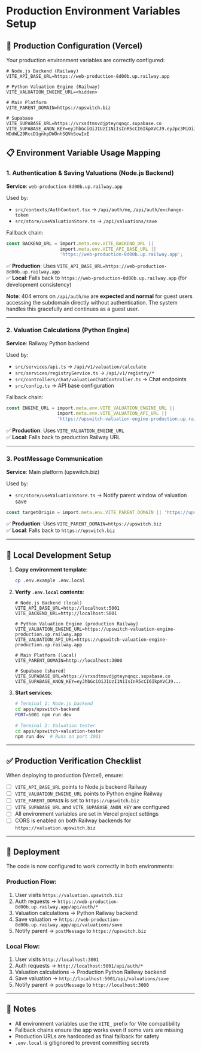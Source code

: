 # Production Environment Variables Setup

## 🎯 Production Configuration (Vercel)

Your production environment variables are correctly configured:

```env
# Node.js Backend (Railway)
VITE_API_BASE_URL=https://web-production-8d00b.up.railway.app

# Python Valuation Engine (Railway)
VITE_VALUATION_ENGINE_URL=<hidden>

# Main Platform
VITE_PARENT_DOMAIN=https://upswitch.biz

# Supabase
VITE_SUPABASE_URL=https://vrxsdtmsvdjpteynqnqc.supabase.co
VITE_SUPABASE_ANON_KEY=eyJhbGciOiJIUzI1NiIsInR5cCI6IkpXVCJ9.eyJpc3MiOiJzdXBhYmFzZSIsInJlZiI6InZyeHNkdG1zdmRqcHRleW5xbnFjIiwicm9sZSI6ImFub24iLCJpYXQiOjE3NTc1MDYzNTcsImV4cCI6MjA3MzA4MjM1N30.QPB6lW9GjET-WDdWL29RccD1gnhpDWOnhSQVnSowIxE
```

## 📋 Environment Variable Usage Mapping

### 1. **Authentication & Saving Valuations** (Node.js Backend)
**Service**: `web-production-8d00b.up.railway.app`

Used by:
- `src/contexts/AuthContext.tsx` → `/api/auth/me`, `/api/auth/exchange-token`
- `src/store/useValuationStore.ts` → `/api/valuations/save`

Fallback chain:
```typescript
const BACKEND_URL = import.meta.env.VITE_BACKEND_URL || 
                    import.meta.env.VITE_API_BASE_URL || 
                    'https://web-production-8d00b.up.railway.app';
```

✅ **Production**: Uses `VITE_API_BASE_URL=https://web-production-8d00b.up.railway.app`  
✅ **Local**: Falls back to `https://web-production-8d00b.up.railway.app` (for development consistency)

**Note**: 404 errors on `/api/auth/me` are **expected and normal** for guest users accessing the subdomain directly without authentication. The system handles this gracefully and continues as a guest user.

---

### 2. **Valuation Calculations** (Python Engine)
**Service**: Railway Python backend

Used by:
- `src/services/api.ts` → `/api/v1/valuation/calculate`
- `src/services/registryService.ts` → `/api/v1/registry/*`
- `src/controllers/chat/valuationChatController.ts` → Chat endpoints
- `src/config.ts` → API base configuration

Fallback chain:
```typescript
const ENGINE_URL = import.meta.env.VITE_VALUATION_ENGINE_URL || 
                   import.meta.env.VITE_VALUATION_API_URL || 
                   'https://upswitch-valuation-engine-production.up.railway.app';
```

✅ **Production**: Uses `VITE_VALUATION_ENGINE_URL`  
✅ **Local**: Falls back to production Railway URL

---

### 3. **PostMessage Communication**
**Service**: Main platform (upswitch.biz)

Used by:
- `src/store/useValuationStore.ts` → Notify parent window of valuation save

```typescript
const targetOrigin = import.meta.env.VITE_PARENT_DOMAIN || 'https://upswitch.biz';
```

✅ **Production**: Uses `VITE_PARENT_DOMAIN=https://upswitch.biz`  
✅ **Local**: Falls back to `https://upswitch.biz`

---

## 🔧 Local Development Setup

1. **Copy environment template**:
   ```bash
   cp .env.example .env.local
   ```

2. **Verify `.env.local` contents**:
   ```env
   # Node.js Backend (local)
   VITE_API_BASE_URL=http://localhost:5001
   VITE_BACKEND_URL=http://localhost:5001
   
   # Python Valuation Engine (production Railway)
   VITE_VALUATION_ENGINE_URL=https://upswitch-valuation-engine-production.up.railway.app
   VITE_VALUATION_API_URL=https://upswitch-valuation-engine-production.up.railway.app
   
   # Main Platform (local)
   VITE_PARENT_DOMAIN=http://localhost:3000
   
   # Supabase (shared)
   VITE_SUPABASE_URL=https://vrxsdtmsvdjpteynqnqc.supabase.co
   VITE_SUPABASE_ANON_KEY=eyJhbGciOiJIUzI1NiIsInR5cCI6IkpXVCJ9...
   ```

3. **Start services**:
   ```bash
   # Terminal 1: Node.js backend
   cd apps/upswitch-backend
   PORT=5001 npm run dev
   
   # Terminal 2: Valuation tester
   cd apps/upswitch-valuation-tester
   npm run dev  # Runs on port 3001
   ```

---

## ✅ Production Verification Checklist

When deploying to production (Vercel), ensure:

- [ ] `VITE_API_BASE_URL` points to Node.js backend Railway
- [ ] `VITE_VALUATION_ENGINE_URL` points to Python engine Railway
- [ ] `VITE_PARENT_DOMAIN` is set to `https://upswitch.biz`
- [ ] `VITE_SUPABASE_URL` and `VITE_SUPABASE_ANON_KEY` are configured
- [ ] All environment variables are set in Vercel project settings
- [ ] CORS is enabled on both Railway backends for `https://valuation.upswitch.biz`

---

## 🚀 Deployment

The code is now configured to work correctly in both environments:

### Production Flow:
1. User visits `https://valuation.upswitch.biz`
2. Auth requests → `https://web-production-8d00b.up.railway.app/api/auth/*`
3. Valuation calculations → Python Railway backend
4. Save valuation → `https://web-production-8d00b.up.railway.app/api/valuations/save`
5. Notify parent → `postMessage` to `https://upswitch.biz`

### Local Flow:
1. User visits `http://localhost:3001`
2. Auth requests → `http://localhost:5001/api/auth/*`
3. Valuation calculations → Production Python Railway backend
4. Save valuation → `http://localhost:5001/api/valuations/save`
5. Notify parent → `postMessage` to `http://localhost:3000`

---

## 📝 Notes

- All environment variables use the `VITE_` prefix for Vite compatibility
- Fallback chains ensure the app works even if some vars are missing
- Production URLs are hardcoded as final fallback for safety
- `.env.local` is gitignored to prevent committing secrets

